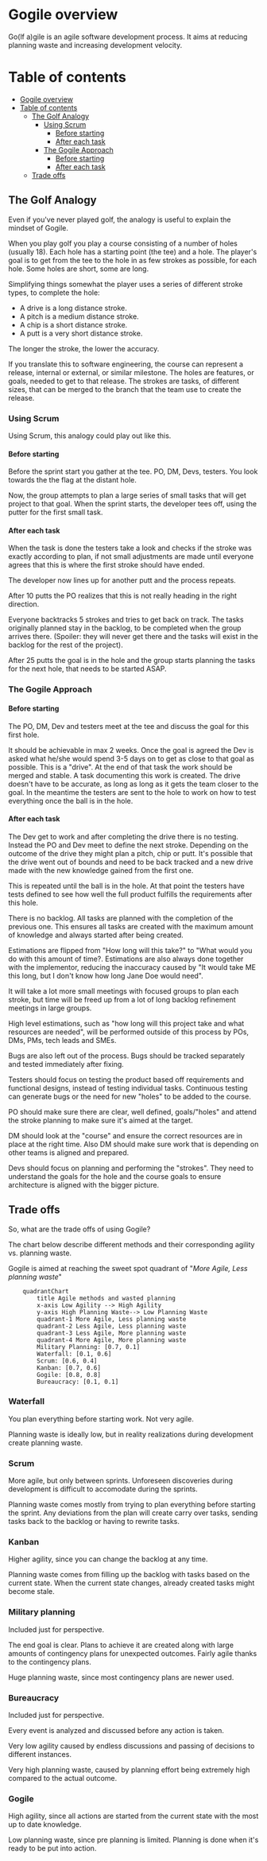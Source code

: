# Gogile overview
Go(lf a)gile is an agile software development process.
It aims at reducing planning waste and increasing development velocity.

# Table of contents

- [Gogile overview](#gogile-overview)
- [Table of contents](#table-of-contents)
  - [The Golf Analogy](#the-golf-analogy)
    - [Using Scrum](#using-scrum)
      - [Before starting](#before-starting)
      - [After each task](#after-each-task)
    - [The Gogile Approach](#the-gogile-approach)
      - [Before starting](#before-starting-1)
      - [After each task](#after-each-task-1)
  - [Trade offs](#trade-offs)



## The Golf Analogy
Even if you've never played golf, the analogy is useful to explain the mindset of Gogile.

When you play golf you play a course consisting of a number of holes (usually 18). Each hole has a starting point (the tee) and a hole. The player's goal is to get from the tee to the hole in as few strokes as possible, for each hole.
Some holes are short, some are long.

Simplifying things somewhat the player uses a series of different stroke types, to complete the hole:
- A drive is a long distance stroke.
- A pitch is a medium distance stroke.
- A chip is a short distance stroke.
- A putt is a very short distance stroke.

The longer the stroke, the lower the accuracy.

If you translate this to software engineering, the course can represent a release, internal or external, or similar milestone. The holes are features, or goals, needed to get to that release. The strokes are tasks, of different sizes, that can be merged to the branch that the team use to create the release.

### Using Scrum
Using Scrum, this analogy could play out like this.

#### Before starting
Before the sprint start you gather at the tee. PO, DM, Devs, testers. You look towards the the flag at the distant hole. 

Now, the group attempts to plan a large series of small tasks that will get project to that goal. When the sprint starts, the developer tees off, using the putter for the first small task. 

#### After each task
When the task is done the testers take a look and checks if the stroke was exactly according to plan, if not small adjustments are made until everyone agrees that this is where the first stroke should have ended. 

The developer now lines up for another putt and the process repeats. 

After 10 putts the PO realizes that this is not really heading in the right direction.

Everyone backtracks 5 strokes and tries to get back on track. The tasks originally planned stay in the backlog, to be completed when the group arrives there. (Spoiler: they will never get there and the tasks will exist in the backlog for the rest of the project).

After 25 putts the goal is in the hole and the group starts planning the tasks for the next hole, that needs to be started ASAP.

### The Gogile Approach

#### Before starting
The PO, DM, Dev and testers meet at the tee and discuss the goal for this first hole. 

It should be achievable in max 2 weeks. Once the goal is agreed the Dev is asked what he/she would spend 3-5 days on to get as close to that goal as possible. This is a "drive". At the end of that task the work should be merged and stable. A task documenting this work is created. The drive doesn't have to be accurate, as long as long as it gets the team closer to the goal. In the meantime the testers are sent to the hole to work on how to test everything once the ball is in the hole.

#### After each task
The Dev get to work and after completing the drive there is no testing. Instead the PO and Dev meet to define the next stroke. Depending on the outcome of the drive they might plan a pitch, chip or putt. It's possible that the drive went out of bounds and need to be back tracked and a new drive made with the new knowledge gained from the first one.

This is repeated until the ball is in the hole. At that point the testers have tests defined to see how well the full product fulfills the requirements after this hole.

There is no backlog. All tasks are planned with the completion of the previous one. This ensures all tasks are created with the maximum amount of knowledge and always started after being created.


Estimations are flipped from "How long will this take?" to "What would you do with this amount of time?. Estimations are also always done together with the implementor, reducing the inaccuracy caused by "It would take ME this long, but I don't know how long Jane Doe would need".


It will take a lot more small meetings with focused groups to plan each stroke, but time will be freed up from a lot of long backlog refinement meetings in large groups.


High level estimations, such as "how long will this project take and what resources are needed", will be performed outside of this process by POs, DMs, PMs, tech leads and SMEs.


Bugs are also left out of the process. Bugs should be tracked separately and tested immediately after fixing.


Testers should focus on testing the product based off requirements and functional designs, instead of testing individual tasks. Continuous testing can generate bugs or the need for new "holes" to be added to the course.

PO should make sure there are clear, well defined, goals/"holes" and attend the stroke planning to make sure it's aimed at the target.

DM should look at the "course" and ensure the correct resources are in place at the right time. Also DM should make sure work that is depending on other teams is aligned and prepared.


Devs should focus on planning and performing the "strokes". They need to understand the goals for the hole and the course goals to ensure architecture is aligned with the bigger picture.

## Trade offs
So, what are the trade offs of using Gogile?

The chart below describe different methods and their corresponding agility vs. planning waste.

Gogile is aimed at reaching the sweet spot quadrant of "*More Agile, Less planning waste*"

```mermaid
    quadrantChart
        title Agile methods and wasted planning
        x-axis Low Agility --> High Agility
        y-axis High Planning Waste--> Low Planning Waste
        quadrant-1 More Agile, Less planning waste
        quadrant-2 Less Agile, Less planning waste
        quadrant-3 Less Agile, More planning waste
        quadrant-4 More Agile, More planning waste
        Military Planning: [0.7, 0.1]
        Waterfall: [0.1, 0.6]
        Scrum: [0.6, 0.4]
        Kanban: [0.7, 0.6]
        Gogile: [0.8, 0.8]
        Bureaucracy: [0.1, 0.1]
```

### Waterfall
You plan everything before starting work. Not very agile.

Planning waste is ideally low, but in reality realizations during development create planning waste.

### Scrum
More agile, but only between sprints. Unforeseen discoveries during development is difficult to accomodate during the sprints.

Planning waste comes mostly from trying to plan everything before starting the sprint. Any deviations from the plan will create carry over tasks, sending tasks back to the backlog or having to rewrite tasks.

### Kanban
Higher agility, since you can change the backlog at any time.

Planning waste comes from filling up the backlog with tasks based on the current state. When the current state changes, already created tasks might become stale.

### Military planning
Included just for perspective.

The end goal is clear. Plans to achieve it are created along with large amounts of contingency plans for unexpected outcomes. Fairly agile thanks to the contingency plans.

Huge planning waste, since most contingency plans are newer used.

### Bureaucracy
Included just for perspective.

Every event is analyzed and discussed before any action is taken.

Very low agility caused by endless discussions and passing of decisions to different instances.

Very high planning waste, caused by planning effort being extremely high compared to the actual outcome.

### Gogile

High agility, since all actions are started from the current state with the most up to date knowledge.

Low planning waste, since pre planning is limited. Planning is done when it's ready to be put into action.

